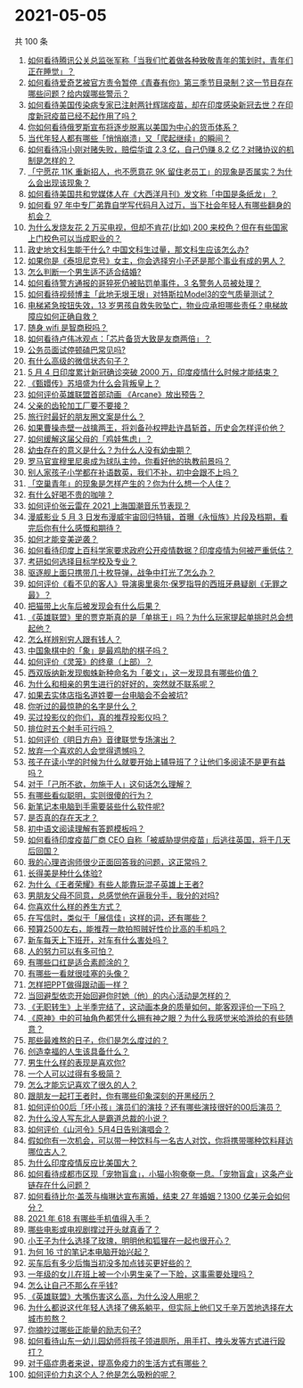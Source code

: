# 2021-05-05

共 100 条

<!-- BEGIN -->
<!-- 最后更新时间 Wed May 05 2021 12:01:52 GMT+0800 (China Standard Time) -->

1. [如何看待腾讯公关总监张军称「当我们忙着做各种致敬青年的策划时，青年们正在睡觉」？](https://www.zhihu.com/question/457759935)
2. [如何看待爱奇艺被官方责令暂停《青春有你》第三季节目录制？这一节目存在哪些问题？给内娱哪些警示？](https://www.zhihu.com/question/457851906)
3. [如何看待美国传染病专家已注射两针辉瑞疫苗，却在印度感染新冠去世？在印度新冠疫苗已经不起作用了吗？](https://www.zhihu.com/question/457803433)
4. [你如何看待俄罗斯宣布将逐步脱离以美国为中心的货币体系？](https://www.zhihu.com/question/457750369)
5. [当代年轻人都有哪些「悄悄崩溃」又「爬起继续」的瞬间？](https://www.zhihu.com/question/457125407)
6. [如何看待冯小刚对赌失败，赔偿华谊 2.3 亿，自己仍赚 8.2
   亿？对赌协议的机制是怎样的？](https://www.zhihu.com/question/457531244)
7. [「宁愿花 11K 重新招人，也不愿意花 9K
   留住老员工」的现象是否属实？为什么会出现该现象？](https://www.zhihu.com/question/63878469)
8. [如何看待美国共和党媒体人在《大西洋月刊》发文称「中国是条纸龙」？](https://www.zhihu.com/question/457843760)
9. [如何看 97
   年中专厂弟靠自学写代码月入过万，当下社会年轻人有哪些翻身的机会？](https://www.zhihu.com/question/457749433)
10. [为什么发烧友花 2 万买电视，但却不肯花(比如) 200
    来校色？但在有些国家上门校色可以当成职业的？](https://www.zhihu.com/question/457647194)
11. [政史地文科生能干什么? 中国文科生过量，那文科生应该怎么办?](https://www.zhihu.com/question/455156955)
12. [如果你是《泰坦尼克号》女主，你会选择穷小子还是那个事业有成的男人？](https://www.zhihu.com/question/404721566)
13. [怎么判断一个男生适不适合结婚?](https://www.zhihu.com/question/374079870)
14. [如何看待警方通报的哥猝死仍被贴罚单事件，3 名警务人员被处理？](https://www.zhihu.com/question/457851891)
15. [如何看待视频博主「此地无垠王垠」对特斯拉Model3的空气质量测试？](https://www.zhihu.com/question/457805911)
16. [电梯紧急按钮失效，13
    岁男孩自救失败坠亡，物业应承担哪些责任？电梯故障应如何正确自救？](https://www.zhihu.com/question/457831377)
17. [随身 wifi 是智商税吗？](https://www.zhihu.com/question/446103006)
18. [如何看待卢伟冰观点：「芯片备货大致是友商两倍」？](https://www.zhihu.com/question/457096949)
19. [公务员面试停顿磕巴常见吗?](https://www.zhihu.com/question/448057643)
20. [有什么高级的微信状态句子？](https://www.zhihu.com/question/440750252)
21. [5 月 4 日印度累计新冠确诊突破 2000
    万，印度疫情什么时候才能结束？](https://www.zhihu.com/question/457761447)
22. [《甄嬛传》苏培盛为什么会背叛皇上？](https://www.zhihu.com/question/456242618)
23. [如何评价英雄联盟首部动画 《Arcane》放出预告？](https://www.zhihu.com/question/457715264)
24. [父亲的齿轮加工厂要不要接？](https://www.zhihu.com/question/450893153)
25. [旅行时最好的朋友圈文案是什么？](https://www.zhihu.com/question/429650998)
26. [如果曹操赤壁一战擒两王，将刘备孙权押赴许昌斩首，历史会怎样评价他？](https://www.zhihu.com/question/456699039)
27. [如何缓解这届父母的「鸡娃焦虑」？](https://www.zhihu.com/question/451871565)
28. [幼虫存在的意义是什么？为什么人没有幼虫期？](https://www.zhihu.com/question/264314462)
29. [罗马官宣穆里尼奥成为球队主帅，你看好他的执教前景吗？](https://www.zhihu.com/question/457822516)
30. [别人家孩子小学都在补语数英，我们不补，初中会跟不上吗？](https://www.zhihu.com/question/437581262)
31. [「空巢青年」的现象是怎样产生的？你为什么想一个人住？](https://www.zhihu.com/question/457137124)
32. [有什么好喝不贵的咖啡？](https://www.zhihu.com/question/390644147)
33. [如何评价张云雷在 2021 上海国潮音乐节表现？](https://www.zhihu.com/question/457677090)
34. [漫威影业 5 月 3
    日发布漫威宇宙回归特辑，首曝《永恒族》片段及档期，看完后你有什么感慨和期待？](https://www.zhihu.com/question/457703332)
35. [如何才能变美逆袭？](https://www.zhihu.com/question/52287991)
36. [如何看待印度上百科学家要求政府公开疫情数据？印度疫情为何被严重低估？](https://www.zhihu.com/question/457757785)
37. [考研如何选择目标学校及专业？](https://www.zhihu.com/question/31000102)
38. [驱逐舰上面只携带几十枚导弹，战争中打光了怎么办？](https://www.zhihu.com/question/39027069)
39. [如何评价《看不见的客人》导演奥里奥尔·保罗指导的西班牙悬疑剧《无罪之最》？](https://www.zhihu.com/question/453388234)
40. [把猫带上火车后被发现会有什么后果？](https://www.zhihu.com/question/265531373)
41. [《英雄联盟》里的贾克斯真的是「单挑王」吗？为什么玩家提起单挑时总会想起他？](https://www.zhihu.com/question/457010220)
42. [怎么样辨别穷人跟有钱人？](https://www.zhihu.com/question/349437220)
43. [中国象棋中的「象」是最鸡肋的棋子吗？](https://www.zhihu.com/question/39282356)
44. [如何评价《灵笼》的终章（上部）？](https://www.zhihu.com/question/457072944)
45. [西双版纳新发现蜘蛛新种命名为「姜文」，这一发现具有哪些价值？](https://www.zhihu.com/question/457371552)
46. [为什么和相亲的男生进行的好好的，突然就不联系呢？](https://www.zhihu.com/question/455019918)
47. [如果去实体店指名道姓要一台电脑会不会被坑?](https://www.zhihu.com/question/449490091)
48. [你听过的最惊艳的名字是什么？](https://www.zhihu.com/question/265694919)
49. [买过投影仪的你们，真的推荐投影仪吗？](https://www.zhihu.com/question/437319206)
50. [排位时五个射手可行吗？](https://www.zhihu.com/question/457347115)
51. [如何评价《明日方舟》音律联觉专场演出？](https://www.zhihu.com/question/453242159)
52. [放弃一个喜欢的人会觉得遗憾吗？](https://www.zhihu.com/question/455878113)
53. [孩子在读小学的时候为什么就要开始上辅导班了？让他们多阅读不是更有益吗？](https://www.zhihu.com/question/431156947)
54. [对于「己所不欲，勿施于人」这句话怎么理解？](https://www.zhihu.com/question/25024061)
55. [有哪些看似聪明，实则很傻的行为？](https://www.zhihu.com/question/60864080)
56. [新笔记本电脑到手需要装些什么软件呢?](https://www.zhihu.com/question/369118255)
57. [是否真的存在天才？](https://www.zhihu.com/question/34054445)
58. [初中语文阅读理解有答题模板吗？](https://www.zhihu.com/question/330750610)
59. [如何看待印度疫苗厂商 CEO
    自称「被威胁提供疫苗」后逃往英国，将于几天后回国？](https://www.zhihu.com/question/457628956)
60. [我的心理咨询师很少正面回答我的问题，这正常吗？](https://www.zhihu.com/question/457615630)
61. [长得美是种什么体验?](https://www.zhihu.com/question/449683760)
62. [为什么《王者荣耀》有些人能靠玩混子英雄上王者?](https://www.zhihu.com/question/328458184)
63. [男朋友父母不同意，总感觉他在逼我分手，我分的对吗?](https://www.zhihu.com/question/455441259)
64. [你喜欢什么样的养生方式？](https://www.zhihu.com/question/456345968)
65. [在写信时，类似于「展信佳」这样的词，还有哪些？](https://www.zhihu.com/question/27590044)
66. [预算2500左右，能推荐一款拍照贼好性价比高的手机吗？](https://www.zhihu.com/question/452624562)
67. [新车每天上下班开，对车有什么害处吗？](https://www.zhihu.com/question/453386492)
68. [人的努力可以有多可怕？](https://www.zhihu.com/question/267094863)
69. [有哪些口红是适合素颜涂的？](https://www.zhihu.com/question/321097156)
70. [有哪些一看就很哇塞的头像？](https://www.zhihu.com/question/445718825)
71. [怎样把PPT做得跟动画一样？](https://www.zhihu.com/question/21539458)
72. [当回避型依恋开始回避你时她（他）的内心活动是怎样的？](https://www.zhihu.com/question/337217828)
73. [《无职转生》上半季完结了，这动画本身的质量如何，能客观评价一下吗？](https://www.zhihu.com/question/450611651)
74. [《原神》中的可抽角色都凭什么拥有神之眼？为什么我感觉米哈游给的有些随意？](https://www.zhihu.com/question/457648061)
75. [那些最难熬的日子，你们是怎么度过的？](https://www.zhihu.com/question/452944848)
76. [创造幸福的人生该具备什么？](https://www.zhihu.com/question/322796494)
77. [男生什么样的表现是喜欢你?](https://www.zhihu.com/question/430805859)
78. [一个人可以过得有多极简？](https://www.zhihu.com/question/265827355)
79. [怎么才能忘记喜欢了很久的人？](https://www.zhihu.com/question/456682944)
80. [跟朋友一起打王者时，你有哪些印象深刻的开黑经历？](https://www.zhihu.com/question/457741813)
81. [如何评价00后「坏小孩」演员们的演技？还有哪些演技很好的00后演员？](https://www.zhihu.com/question/457684810)
82. [为什么没人写东北人是霸道总裁的小说？](https://www.zhihu.com/question/337970710)
83. [如何评价《山河令》5月4日告别演唱会？](https://www.zhihu.com/question/457830518)
84. [假如你有一次机会，可以带一种饮料与一名古人对饮，你将携带哪种饮料拜访哪位古人？](https://www.zhihu.com/question/457665322)
85. [为什么印度疫情反应比美国大？](https://www.zhihu.com/question/456804640)
86. [如何看待成都市区现「宠物盲盒」，小猫小狗奄奄一息。「宠物盲盒」这条产业链存在什么问题？](https://www.zhihu.com/question/457745277)
87. [如何看待比尔·盖茨与梅琳达宣布离婚，结束 27 年婚姻？1300
    亿美元会如何分？](https://www.zhihu.com/question/457737040)
88. [2021 年 618 有哪些手机值得入手？](https://www.zhihu.com/question/457255298)
89. [哪些电影或电视剧撑过开头就真香了？](https://www.zhihu.com/question/449504220)
90. [小王子为什么选择了玫瑰，明明他和狐狸在一起也很开心？](https://www.zhihu.com/question/353104840)
91. [为何 16 寸的笔记本电脑开始兴起？](https://www.zhihu.com/question/456973925)
92. [买车后有多少后悔当初没多加点钱买更好些的？](https://www.zhihu.com/question/455327014)
93. [一年级的女儿在班上被一个小男生亲了一下脸，这事需要处理吗？](https://www.zhihu.com/question/449615832)
94. [怎么让自己不那么在乎钱?](https://www.zhihu.com/question/453040828)
95. [《英雄联盟》大嘴伤害这么高，为什么没人用呢？](https://www.zhihu.com/question/457142246)
96. [为什么都说这代年轻人选择了佛系躺平，但实际上他们又千辛万苦地选择在大城市煎熬？](https://www.zhihu.com/question/457670118)
97. [你摘抄过哪些正能量的励志句子?](https://www.zhihu.com/question/449320979)
98. [如何看待山东一幼儿园幼师将孩子领进厕所，用手打、拽头发等方式进行殴打？](https://www.zhihu.com/question/457486021)
99. [对于癌症患者来说，提高免疫力的生活方式有哪些？](https://www.zhihu.com/question/447041986)
100. [如何评价力丸这个人？他是怎么吸粉的呢？](https://www.zhihu.com/question/457715074)

<!-- END -->
